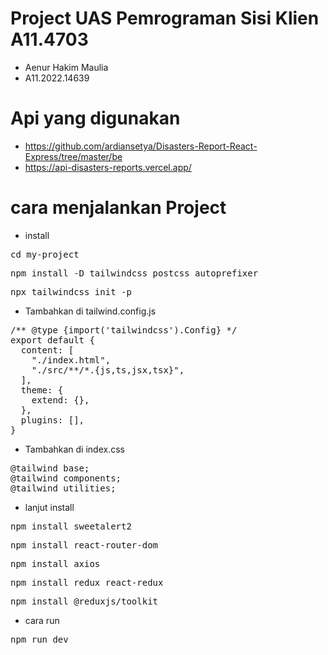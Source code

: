 # Project UAS Pemrograman Sisi Klien A11.4703
- Aenur Hakim Maulia
- A11.2022.14639
# Api yang digunakan
- https://github.com/ardiansetya/Disasters-Report-React-Express/tree/master/be
- https://api-disasters-reports.vercel.app/
# cara menjalankan Project
- install
<pre>cd my-project</pre>
<pre>npm install -D tailwindcss postcss autoprefixer</pre>
<pre>npx tailwindcss init -p</pre>
- Tambahkan di tailwind.config.js
<pre>/** @type {import('tailwindcss').Config} */
export default {
  content: [
    "./index.html",
    "./src/**/*.{js,ts,jsx,tsx}",
  ],
  theme: {
    extend: {},
  },
  plugins: [],
}</pre>
- Tambahkan di index.css
<pre>@tailwind base;
@tailwind components;
@tailwind utilities;</pre>
- lanjut install
<pre>npm install sweetalert2</pre>
<pre>npm install react-router-dom</pre>
<pre>npm install axios</pre>
<pre>npm install redux react-redux</pre>
<pre>npm install @reduxjs/toolkit</pre>
- cara run
<pre>npm run dev</pre>
